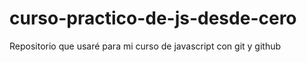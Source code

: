 # curso-practico-de-js-desde-cero
Repositorio que usaré para mi curso de javascript con git y github
